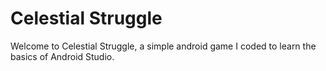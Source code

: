 # Celestial Struggle


Welcome to Celestial Struggle, a simple android game I coded to learn the basics of Android Studio.